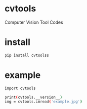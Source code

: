 # cvtools
Computer Vision Tool Codes

# install
```bash
pip install cvtoolss
```

# example
```bash
import cvtools

print(cvtools.__version__)
img = cvtools.imread('example.jpg')
```
